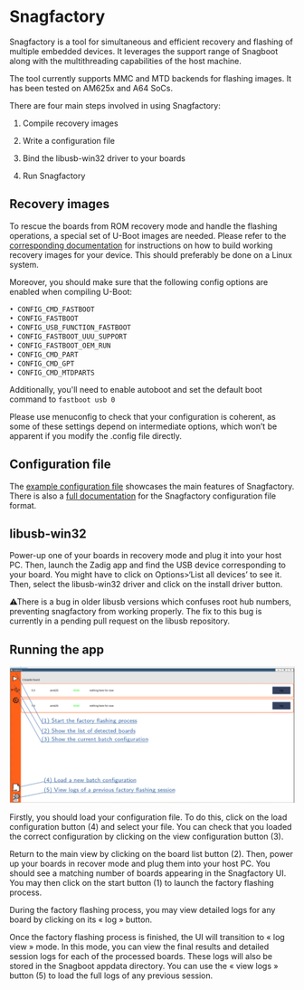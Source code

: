 # Snagfactory

Snagfactory is a tool for simultaneous and efficient recovery and flashing of multiple embedded devices. It leverages the support range of Snagboot along with the multithreading capabilities of the host machine.

The tool currently supports MMC and MTD backends for flashing images. It has been tested on AM625x and A64 SoCs.

There are four main steps involved in using Snagfactory:

1. Compile recovery images

2. Write a configuration file

3. Bind the libusb-win32 driver to your boards

4. Run Snagfactory

## Recovery images

To rescue the boards from ROM recovery mode and handle the flashing operations, a special set of U-Boot images are needed. Please refer to the [corresponding documentation](fw_binaries.md) for instructions on how to build working recovery images for your device. This should preferably be done on a Linux system.

Moreover, you should make sure that the following config options are enabled when compiling U-Boot:

```
• CONFIG_CMD_FASTBOOT
• CONFIG_FASTBOOT
• CONFIG_USB_FUNCTION_FASTBOOT
• CONFIG_FASTBOOT_UUU_SUPPORT
• CONFIG_FASTBOOT_OEM_RUN
• CONFIG_CMD_PART
• CONFIG_CMD_GPT
• CONFIG_CMD_MTDPARTS
```

Additionally, you'll need to enable autoboot and set the default boot command to `fastboot usb 0`

Please use menuconfig to check that your configuration is coherent, as some of these settings depend on intermediate options, which won’t be apparent if you modify the .config file directly.

## Configuration file

The  [example configuration file](snagfactory-example.yaml) showcases the
main features of Snagfactory. There is also a
[full documentation](snagfactory_config.md) for the Snagfactory
configuration file format.

## libusb-win32

Power-up one of your boards in recovery mode and plug it into your host PC. Then, launch the Zadig app and find the USB device corresponding to your board. You might have to click on Options>‘List all devices’ to see it. Then, select the libusb-win32 driver and click on the install driver button.

⚠There is a bug in older libusb versions which confuses root hub numbers, preventing snagfactory from working properly. The fix to this bug is currently in a pending pull request on the libusb repository.

## Running the app

![snagfactory UI](snagfactory.png)

Firstly, you should load your configuration file. To do this, click on the load configuration button (4) and select your file. You can check that you loaded the correct configuration by clicking on the view configuration button (3).

Return to the main view by clicking on the board list button (2). Then, power up your boards in recover mode and plug them into your host PC. You should see a matching number of boards appearing in the Snagfactory UI. You may then click on the start button (1) to launch the factory flashing process.

During the factory flashing process, you may view detailed logs for any board by clicking on its « log » button.

Once the factory flashing process is finished, the UI will transition to « log view » mode. In this mode, you can view the final results and detailed session logs for each of the processed boards. These logs will also be stored in the Snagboot appdata directory. You can use the « view logs » button (5) to load the full logs of any previous session.


